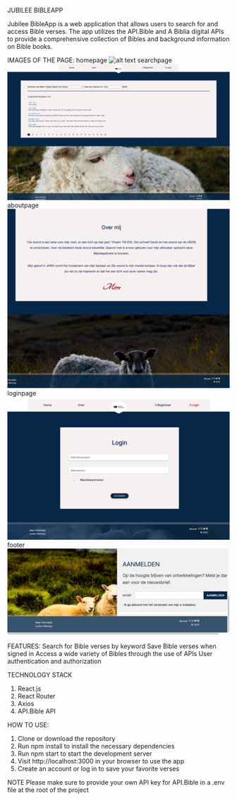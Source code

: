 JUBILEE BIBLEAPP

Jubilee BibleApp is a web application that allows users to search for and access Bible verses. The app utilizes the API.Bible and A Biblia digital APIs to provide a comprehensive collection of Bibles and background information on Bible books.

IMAGES OF THE PAGE:
homepage
![alt text](/Users/mirre/WebstormProjects/mirrecicilia-jubileebibleapp-eindopdracht-frontend-eindversie-2023/src/assets/imghomepage.png)
searchpage
![searchpage image](/src/assets/imgsearchpage.png)
aboutpage
![aboutpage image](/src/assets/imgaboutpage.png)
loginpage
![loginpage image](/src/assets/imgloginpage.png)
footer
![footer image](/src/assets/imgfooter.png)

FEATURES:
Search for Bible verses by keyword
Save Bible verses when signed in
Access a wide variety of Bibles through the use of APIs
User authentication and authorization

TECHNOLOGY STACK
1. React.js
2. React Router
3. Axios
4. API.Bible API

HOW TO USE:
1. Clone or download the repository
2. Run npm install to install the necessary dependencies
3. Run npm start to start the development server
4. Visit http://localhost:3000 in your browser to use the app
5. Create an account or log in to save your favorite verses

NOTE
Please make sure to provide your own API key for API.Bible in a .env file at the root of the project
